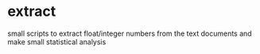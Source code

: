# extract
small scripts to extract float/integer numbers from the text documents and make small statistical analysis
